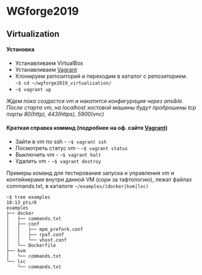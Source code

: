 # WGforge2019
## Virtualization

#### Установка
* Устанавливаем VirtualBox
* Устанавливаем [Vagrant](https://www.vagrantup.com/)
* Клонируем репозиторий и переходим в каталог с репозиторием. \
  `~$ cd ~/wgforge2019_virtualization/`
* `~$ vagrant up`

*Ждем пока создастся vm и накатится конфигурация через ansible.* \
*После старта vm, на localhost хостовой машины будут проброшены tcp порты 80(http), 443(https), 5900(vnc)*

#### Краткая справка коммнд (подробнее на оф. сайте [Vagrant](https://www.vagrantup.com/docs/cli/))
* Зайти в vm по ssh - `~$ vagrant ssh`
* Посмотреть статус vm - `~$ vagrant status`
* Выключить vm - `~$ vagrant halt`
* Удалить vm - `~$ vagrant destroy`

Примеры команд для тестирования запуска и управления vm и контейнерами внутри данной VM (сори за тафтологию), лежат файлах commands.txt, в каталоге `~/examples/(docker|kvm|lxc)`


```
~$ tree examples                                                                                                              10:13 pts/0
examples
├── docker
│   ├── commands.txt
│   ├── conf
│   │   ├── mpm_prefork.conf
│   │   ├── rpaf.conf
│   │   └── vhost.conf
│   └── Dockerfile
├── kvm
│   └── commands.txt
└── lxc
    └── commands.txt

